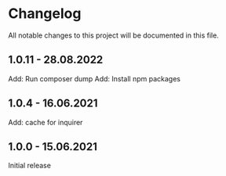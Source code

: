 # Changelog
All notable changes to this project will be documented in this file.

## 1.0.11 - 28.08.2022

Add: Run composer dump
Add: Install npm packages

## 1.0.4 - 16.06.2021

Add: cache for inquirer

## 1.0.0 - 15.06.2021

Initial release
